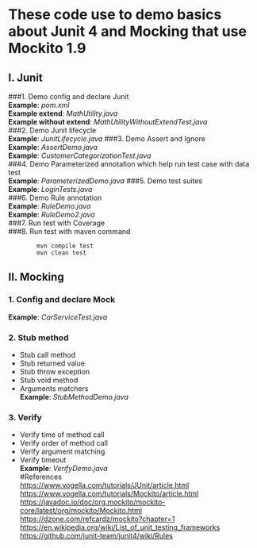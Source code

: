 # These code use to demo basics about Junit 4 and Mocking that use Mockito 1.9

## I. Junit
###1. Demo config and declare Junit  
**Example**: *pom.xml*  
**Example extend**: *MathUtility.java*  
**Example without extend**: *MathUtilityWithoutExtendTest.java*  
###2. Demo Junit lifecycle  
**Example**: *JunitLifecycle.java*
###3. Demo Assert and Ignore  
**Example**: *AssertDemo.java*  
**Example**: *CustomerCategorizationTest.java*  
###4. Demo Parameterized annotation which help run test case with data test  
**Example**: *ParameterizedDemo.java*
###5. Demo test suites  
**Example**: *LoginTests.java*  
###6. Demo Rule annotation  
**Example**: *RuleDemo.java*  
**Example**: *RuleDemo2.java*  
###7. Run test with Coverage  
###8. Run test with maven command  
    
            mvn compile test  
            mvn clean test
     
## II. Mocking
### 1. Config and declare Mock
**Example**: *CarServiceTest.java*    
### 2. Stub method
- Stub call method  
- Stub returned value  
- Stub throw exception  
- Stub void method  
- Arguments matchers  
**Example**: *StubMethodDemo.java*  
### 3. Verify  
- Verify time of method call
- Verify order of method call  
- Verify argument matching  
- Verify timeout  
**Example**: *VerifyDemo.java*  
#References  
https://www.vogella.com/tutorials/JUnit/article.html  
https://www.vogella.com/tutorials/Mockito/article.html  
https://javadoc.io/doc/org.mockito/mockito-core/latest/org/mockito/Mockito.html  
https://dzone.com/refcardz/mockito?chapter=1  
https://en.wikipedia.org/wiki/List_of_unit_testing_frameworks  
https://github.com/junit-team/junit4/wiki/Rules
